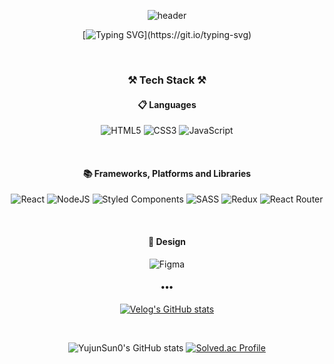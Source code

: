 <div align="center">
  
![header](https://capsule-render.vercel.app/api?type=soft&text=YujunSun0&customColorList=idx2&animation=fadeIn)

[![Typing SVG](https://readme-typing-svg.herokuapp.com?font=Fira+Code&weight=600&size=28&duration=2000&pause=10000&width=520&lines=%F0%9F%91%8B+Welcome+to+my+Github+profile!)](https://git.io/typing-svg)
  
  
  <br />
  
 ### ⚒️ **Tech Stack** ⚒️   
  
  
  #### 📋 Languages
  ![HTML5](https://img.shields.io/badge/html5-%23E34F26.svg?style=for-the-badge&logo=html5&logoColor=white)
  ![CSS3](https://img.shields.io/badge/css3-%231572B6.svg?style=for-the-badge&logo=css3&logoColor=white)
  ![JavaScript](https://img.shields.io/badge/javascript-%23323330.svg?style=for-the-badge&logo=javascript&logoColor=%23FFE953)

  
  
  <br />
  
  #### 📚 Frameworks, Platforms and Libraries
  ![React](https://img.shields.io/badge/react-%2320232a.svg?style=for-the-badge&logo=react&logoColor=%2361DAFB)
  ![NodeJS](https://img.shields.io/badge/node.js-6DA55F?style=for-the-badge&logo=node.js&logoColor=white)
  ![Styled Components](https://img.shields.io/badge/styled--components-DB7093?style=for-the-badge&logo=styled-components&logoColor=white)
  ![SASS](https://img.shields.io/badge/SASS-hotpink.svg?style=for-the-badge&logo=SASS&logoColor=white)
  ![Redux](https://img.shields.io/badge/redux-%23593d88.svg?style=for-the-badge&logo=redux&logoColor=white)
  ![React Router](https://img.shields.io/badge/React_Router-CA4245?style=for-the-badge&logo=react-router&logoColor=white)
  
  <br />
  
  #### 🎨 Design
  ![Figma](https://img.shields.io/badge/figma-%23F24E1E.svg?style=for-the-badge&logo=figma&logoColor=white)
  
####  ••• 
[![Velog's GitHub stats](https://velog-readme-stats.vercel.app/api/badge?name=YujunSun0)](https://velog.io/@yujunsun0)
  
  
  <br />
  
  ![YujunSun0's GitHub stats](https://github-readme-stats.vercel.app/api?username=YujunSun0&show_icons=true&theme=dracula)
  [![Solved.ac Profile](http://mazassumnida.wtf/api/v2/generate_badge?boj=suafjwe1)](https://solved.ac/suafjwe1/)
  
</div>
